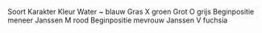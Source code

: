 Soort Karakter Kleur
Water ~ blauw
Gras X groen
Grot O grijs
Beginpositie meneer Janssen M rood
Beginpositie mevrouw Janssen V fuchsia
